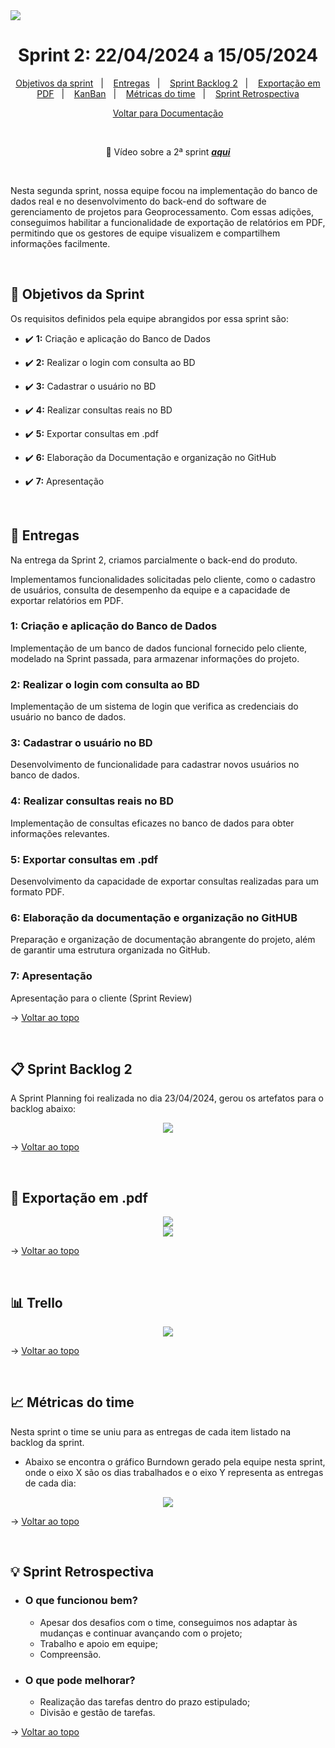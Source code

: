 <img src="./docs/Analystics.png" />

<span  id="topo">

  

<h1  align="center">Sprint 2: 22/04/2024 a 15/05/2024</h1>

<p  align="center">
<a  href="#objetivos">Objetivos da sprint</a> &nbsp |&nbsp &nbsp
<a  href="#entregas">Entregas</a> &nbsp |&nbsp &nbsp
<a  href="#sprint_backlog">Sprint Backlog 2</a> &nbsp |&nbsp &nbsp
<a  href="#export_pdf">Exportação em PDF</a> &nbsp |&nbsp &nbsp
<a  href="#kanban">KanBan</a> &nbsp |&nbsp &nbsp 
<a  href="#metricas">Métricas do time</a> &nbsp |&nbsp &nbsp 
<a  href="#sprint_retrospectiva">Sprint Retrospectiva</a>
</p>

<p align="center">
<a href="">Voltar para Documentação<a>
<br>
</p>
  
<div align="center">
<br>
  
:movie_camera: Vídeo sobre a 2ª sprint <a href="https://www.youtube.com/">***aqui***</a>  

<br>
</div>

<p>Nesta segunda sprint, nossa equipe focou na implementação do banco de dados real e no desenvolvimento do back-end do software de gerenciamento de projetos para Geoprocessamento. Com essas adições, conseguimos habilitar a funcionalidade de exportação de relatórios em PDF, permitindo que os gestores de equipe visualizem e compartilhem informações facilmente.</p>

<br>  

<span  id="objetivos">

## :dart: Objetivos da Sprint

Os requisitos definidos pela equipe abrangidos por essa sprint são:

  

- :heavy_check_mark: **1:** Criação e aplicação do Banco de Dados

- :heavy_check_mark: **2:** Realizar o login com consulta ao BD

- :heavy_check_mark: **3:** Cadastrar o usuário no BD

- :heavy_check_mark: **4:** Realizar consultas reais no BD

- :heavy_check_mark: **5:** Exportar consultas em .pdf

- :heavy_check_mark: **6:** Elaboração da Documentação e organização no GitHub

- :heavy_check_mark: **7:** Apresentação


<br>

<span  id="entregas">

## 📲 Entregas

Na entrega da Sprint 2, criamos parcialmente o back-end do produto. 

Implementamos funcionalidades solicitadas pelo cliente, como o cadastro de usuários, consulta de desempenho da equipe e a capacidade de exportar relatórios em PDF.
  

### 1: Criação e aplicação do Banco de Dados

  

Implementação de um banco de dados funcional fornecido pelo cliente, modelado na Sprint passada, para armazenar informações do projeto.

  

### 2: Realizar o login com consulta ao BD

  

Implementação de um sistema de login que verifica as credenciais do usuário no banco de dados.

  

### 3: Cadastrar o usuário no BD

  

Desenvolvimento de funcionalidade para cadastrar novos usuários no banco de dados.



### 4: Realizar consultas reais no BD

  

Implementação de consultas eficazes no banco de dados para obter informações relevantes.


### 5: Exportar consultas em .pdf

Desenvolvimento da capacidade de exportar consultas realizadas para um formato PDF.


### 6: Elaboração da documentação e organização no GitHUB

  

Preparação e organização de documentação abrangente do projeto, além de garantir uma estrutura organizada no GitHub.



### 7: Apresentação

  

Apresentação para o cliente (Sprint Review)



→ [Voltar ao topo](#topo)

<br> 

<span  id="sprint_backlog">

## :clipboard: Sprint Backlog 2
<p>A Sprint Planning foi realizada no dia 23/04/2024, gerou os artefatos para o backlog abaixo:</p>
<div align="center">
      <img src="./docs/sprint_backlog2.png">
      <br>
</div>

→ [Voltar ao topo](#topo)

<br>

<span  id="export_pdf">

## :rice_scene: Exportação em .pdf

<div align="center">
      <img src="./docs/">
      <br>
      <img src="./docs/">
</div>

→ [Voltar ao topo](#topo)

<br>

<span  id="kanban">

##  :bar_chart: Trello

<div align="center">
      <img src="./docs/Trello2.png">
      <br>
</div>

→ [Voltar ao topo](#topo)

<br>

<span  id="metricas">

## :chart_with_upwards_trend: Métricas do time

Nesta sprint o time se uniu para as entregas de cada item listado na backlog da sprint.

- Abaixo se encontra o gráfico Burndown gerado pela equipe nesta sprint, onde o eixo X são os dias trabalhados e o eixo Y representa as entregas de cada dia:


<div  align="center">
<img  src="./docs/burndown_sprint2.jpg"  />
</div>


→ [Voltar ao topo](#topo)

<br>

<span  id="sprint_retrospectiva">

## :bulb: Sprint Retrospectiva

- ### O que funcionou bem?
  - Apesar dos desafios com o time, conseguimos nos adaptar às mudanças e continuar avançando com o projeto;
  - Trabalho e apoio em equipe;
  - Compreensão.
  
- ### O que pode melhorar?
  - Realização das tarefas dentro do prazo estipulado;
  - Divisão e gestão de tarefas.


→ [Voltar ao topo](#topo)
